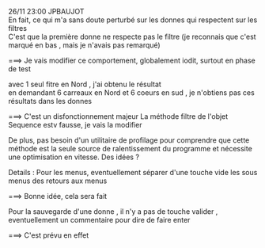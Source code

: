 26/11 23:00  JPBAUJOT<br>
En fait, ce qui m'a sans doute perturbé sur les donnes qui respectent sur les filtres <br>
C'est que la première donne ne respecte pas le filtre (je reconnais que c'est marqué en bas , mais je n'avais pas remarqué)<br>

===> Je vais modifier ce comportement, globalement iodit, surtout en phase de test

avec 1 seul fitre en Nord , j'ai obtenu le résultat <br>
en demandant 6 carreaux en Nord et 6 coeurs en sud , je n'obtiens pas ces résultats dans les donnes <br>

===> C'est un disfonctionnement majeur
La méthode filtre de l'objet Sequence estv fausse, je vais la modifier

De plus, pas besoin d'un utilitaire de profilage pour comprendre que cette méthode est la seule source de ralentissement du programme et nécessite une optimisation 
en vitesse. Des idées ?

Details :
Pour les menus, eventuellement séparer d'une touche vide les sous menus des retours aux menus <br>

===> Bonne idée, cela sera fait

Pour la sauvegarde d'une donne , il n'y a pas de touche valider , eventuellement un commentaire pour dire de faire enter

===> C'est prévu en effet
